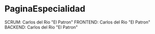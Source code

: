 # PaginaEspecialidad

SCRUM: Carlos del Rio "El Patron"
FRONTEND: Carlos del Rio "El Patron"
BACKEND: Carlos del Rio "El Patron"
